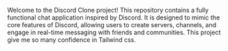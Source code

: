 Welcome to the Discord Clone project! This repository contains a fully functional chat application inspired by Discord. It is designed to mimic the core features of Discord, allowing users to create servers, channels, and engage in real-time messaging with friends and communities. This project give me so many confidence in Tailwind css.
